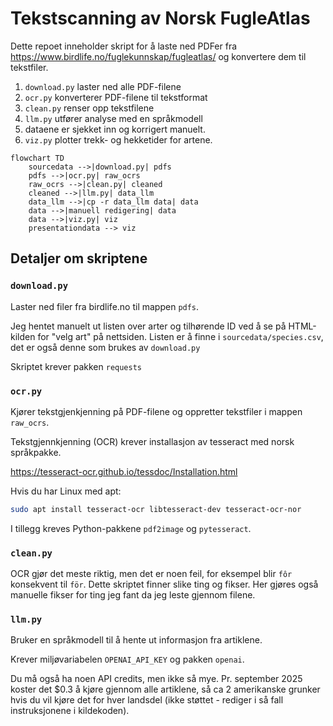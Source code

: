 # Tekstscanning av Norsk FugleAtlas

Dette repoet inneholder skript for å laste ned PDFer fra https://www.birdlife.no/fuglekunnskap/fugleatlas/ og konvertere dem til tekstfiler.

1. `download.py` laster ned alle PDF-filene
2. `ocr.py` konverterer PDF-filene til tekstformat
3. `clean.py` renser opp tekstfilene
4. `llm.py` utfører analyse med en språkmodell
5. dataene er sjekket inn og korrigert manuelt.
6. `viz.py` plotter trekk- og hekketider for artene.

```mermaid
flowchart TD
    sourcedata -->|download.py| pdfs
    pdfs -->|ocr.py| raw_ocrs
    raw_ocrs -->|clean.py| cleaned
    cleaned -->|llm.py| data_llm
    data_llm -->|cp -r data_llm data| data
    data -->|manuell redigering| data
    data -->|viz.py| viz
    presentationdata --> viz
```

## Detaljer om skriptene

### `download.py`

Laster ned filer fra birdlife.no til mappen `pdfs`.

Jeg hentet manuelt ut listen over arter og tilhørende ID ved å se på HTML-kilden for "velg art" på nettsiden. Listen er å finne i `sourcedata/species.csv`, det er også denne som brukes av `download.py`

Skriptet krever pakken `requests`

### `ocr.py`

Kjører tekstgjenkjenning på PDF-filene og oppretter tekstfiler i mappen `raw_ocrs`.

Tekstgjennkjenning (OCR) krever installasjon av tesseract med norsk språkpakke.

https://tesseract-ocr.github.io/tessdoc/Installation.html

Hvis du har Linux med apt:

```sh
sudo apt install tesseract-ocr libtesseract-dev tesseract-ocr-nor
```

I tillegg kreves Python-pakkene `pdf2image` og `pytesseract`.

### `clean.py`

OCR gjør det meste riktig, men det er noen feil, for eksempel blir `fôr` konsekvent til `för`. Dette skriptet finner slike ting og fikser. Her gjøres også manuelle fikser for ting jeg fant da jeg leste gjennom filene.

### `llm.py`

Bruker en språkmodell til å hente ut informasjon fra artiklene.

Krever miljøvariabelen `OPENAI_API_KEY` og pakken `openai`.

Du må også ha noen API credits, men ikke så mye. Pr. september 2025 koster det $0.3 å kjøre gjennom alle artiklene, så ca 2 amerikanske grunker hvis du vil kjøre det for hver landsdel (ikke støttet - rediger i så fall instruksjonene i kildekoden).
